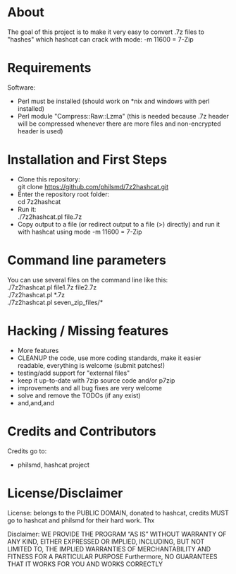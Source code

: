 # About

The goal of this project is to make it very easy to convert .7z files to "hashes" which hashcat can crack with mode: -m 11600 = 7-Zip

# Requirements

Software:  
- Perl must be installed (should work on *nix and windows with perl installed) 
- Perl module "Compress::Raw::Lzma" (this is needed because .7z header will be compressed whenever there are more files and non-encrypted header is used)


# Installation and First Steps

* Clone this repository:  
    git clone https://github.com/philsmd/7z2hashcat.git  
* Enter the repository root folder:  
    cd 7z2hashcat
* Run it:  
    ./7z2hashcat.pl file.7z
* Copy output to a file (or redirect output to a file (>) directly) and run it with hashcat using mode -m 11600 = 7-Zip

# Command line parameters 

You can use several files on the command line like this:   
    ./7z2hashcat.pl file1.7z file2.7z  
    ./7z2hashcat.pl \*.7z  
    ./7z2hashcat.pl seven_zip_files/\*  

# Hacking / Missing features

* More features
* CLEANUP the code, use more coding standards, make it easier readable, everything is welcome (submit patches!)
* testing/add support for "external files"
* keep it up-to-date with 7zip source code and/or p7zip
* improvements and all bug fixes are very welcome 
* solve and remove the TODOs (if any exist)
* and,and,and

# Credits and Contributors 
Credits go to:  
  
* philsmd, hashcat project

# License/Disclaimer

License: belongs to the PUBLIC DOMAIN, donated to hashcat, credits MUST go to hashcat and philsmd for their hard work. Thx  
  
Disclaimer: WE PROVIDE THE PROGRAM “AS IS” WITHOUT WARRANTY OF ANY KIND, EITHER EXPRESSED OR IMPLIED, INCLUDING, BUT NOT LIMITED TO, THE IMPLIED WARRANTIES OF MERCHANTABILITY AND FITNESS FOR A PARTICULAR PURPOSE Furthermore, NO GUARANTEES THAT IT WORKS FOR YOU AND WORKS CORRECTLY
